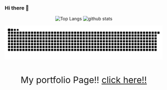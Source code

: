 ### Hi there 👋
<div>
  <p align="center"> 
    <img alt="Top Langs" height="150px" src="https://github-readme-stats.vercel.app/api/top-langs/?username=a-im12&layout=compact&show_icons=true&theme=onedark" />
    <img alt="github stats" height="150px" src="https://github-readme-stats.vercel.app/api?username=a-im12&theme=onedark&show_icons=ture" />
  </p>
</div>
<img src="https://raw.githubusercontent.com/a-im12/a-im12/main/img/snake.svg">
<!-- ![github-contribution-grid-snake](https://raw.githubusercontent.com/a-im12/a-im12/main/img/snake.svg) -->

<br>
<br>
<div align="center">
  <p style="font-size:200%;">
    My portfolio Page!! <a href="https://a-im12.github.io/work-history/">click here!!</a>
  </p>
</div>
